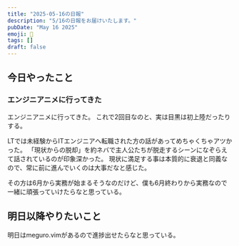 ```yaml
---
title: "2025-05-16の日報"
description: "5/16の日報をお届けいたします。"
pubDate: "May 16 2025"
emoji: 🦊
tags: []
draft: false
---
```


## 今日やったこと

### エンジニアニメに行ってきた

エンジニアニメに行ってきた。 これで2回目なのと、実は目黒は初上陸だったりする。

LTでは未経験からITエンジニアへ転職された方の話があってめちゃくちゃアツかった。
「現状からの脱却」を約ネバで主人公たちが脱走するシーンになぞらえて話されているのが印象深かった。
現状に満足する事は本質的に衰退と同義なので、常に前に進んでいくのは大事だなと感じた。

その方は6月から実務が始まるそうなのだけど、僕も6月終わりから実務なので一緒に頑張っていけたらなと思っている。

## 明日以降やりたいこと

明日はmeguro.vimがあるので進捗出せたらなと思っている。
